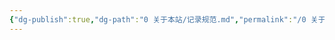 ```yaml
---
{"dg-publish":true,"dg-path":"0 关于本站/记录规范.md","permalink":"/0 关于本站/记录规范/","pinned":true,"created":"2025-07-31","updated":"2025-08-04"}
---
```



## 